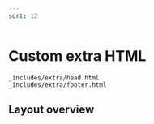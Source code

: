 ```yaml
---
sort: 12
---
```


# Custom extra HTML

```
_includes/extra/head.html
_includes/extra/footer.html
```

## Layout overview




